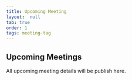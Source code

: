 ```yaml
---
title: Upcoming Meeting
layout:  null
tab: true
order: 1
tags: meeting-tag
---
```


## Upcoming Meetings

All upcoming meeting details will be publish here.